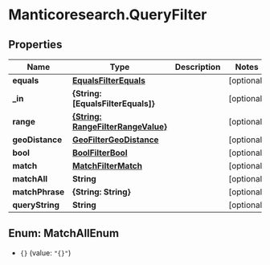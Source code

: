 # Manticoresearch.QueryFilter

## Properties

Name | Type | Description | Notes
------------ | ------------- | ------------- | -------------
**equals** | [**EqualsFilterEquals**](EqualsFilterEquals.md) |  | [optional] 
**_in** | **{String: [EqualsFilterEquals]}** |  | [optional] 
**range** | [**{String: RangeFilterRangeValue}**](RangeFilterRangeValue.md) |  | [optional] 
**geoDistance** | [**GeoFilterGeoDistance**](GeoFilterGeoDistance.md) |  | [optional] 
**bool** | [**BoolFilterBool**](BoolFilterBool.md) |  | [optional] 
**match** | [**MatchFilterMatch**](MatchFilterMatch.md) |  | [optional] 
**matchAll** | **String** |  | [optional] 
**matchPhrase** | **{String: String}** |  | [optional] 
**queryString** | **String** |  | [optional] 



## Enum: MatchAllEnum


* `{}` (value: `"{}"`)




